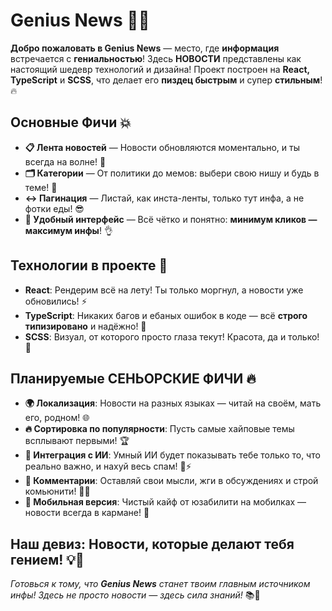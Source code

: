 # Genius News 📰💡

**Добро пожаловать в Genius News** — место, где **информация** встречается с **гениальностью**! Здесь **НОВОСТИ** представлены как настоящий шедевр технологий и дизайна! Проект построен на **React, TypeScript** и **SCSS**, что делает его **пиздец быстрым** и супер **стильным**! 🔥

## Основные Фичи 💥

- **📋 Лента новостей** — Новости обновляются моментально, и ты всегда на волне! 🌊
- **🗂️ Категории** — От политики до мемов: выбери свою нишу и будь в теме! 🧐
- **↔️ Пагинация** — Листай, как инста-ленты, только тут инфа, а не фотки еды! 😎
- **🔎 Удобный интерфейс** — Всё чётко и понятно: **минимум кликов — максимум инфы**! 👌

## Технологии в проекте 🚀

- **React**: Рендерим всё на лету! Ты только моргнул, а новости уже обновились! ⚡️
- **TypeScript**: Никаких багов и ебаных ошибок в коде — всё **строго типизировано** и надёжно! 💪
- **SCSS**: Визуал, от которого просто глаза текут! Красота, да и только! 🎨

## Планируемые СЕНЬОРСКИЕ ФИЧИ 🔥

- **🌍 Локализация**: Новости на разных языках — читай на своём, мать его, родном! 🌐
- **🔥 Сортировка по популярности**: Пусть самые хайповые темы всплывают первыми! 🏆
- **🤖 Интеграция с ИИ**: Умный ИИ будет показывать тебе только то, что реально важно, и нахуй весь спам! 🤖⚡️
- **💬 Комментарии**: Оставляй свои мысли, жги в обсуждениях и строй комьюнити! 💬🔥
- **📲 Мобильная версия**: Чистый кайф от юзабилити на мобилках — новости всегда в кармане! 📱

## Наш девиз: **Новости, которые делают тебя гением!** 💡📰

_Готовься к тому, что **Genius News** станет твоим главным источником инфы! Здесь не просто новости — здесь сила знаний!_ 📚💪
